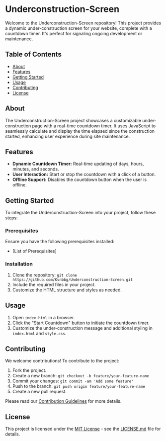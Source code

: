 # Underconstruction-Screen

Welcome to the Underconstruction-Screen repository! This project provides a dynamic under-construction screen for your website, complete with a countdown timer. It's perfect for signaling ongoing development or maintenance.

## Table of Contents

- [About](#about)
- [Features](#features)
- [Getting Started](#getting-started)
- [Usage](#usage)
- [Contributing](#contributing)
- [License](#license)

## About

The Underconstruction-Screen project showcases a customizable under-construction page with a real-time countdown timer. It uses JavaScript to seamlessly calculate and display the time elapsed since the construction started, enhancing user experience during site maintenance.

## Features

- **Dynamic Countdown Timer:** Real-time updating of days, hours, minutes, and seconds.
- **User Interaction:** Start or stop the countdown with a click of a button.
- **Offline Support:** Disables the countdown button when the user is offline.

## Getting Started

To integrate the Underconstruction-Screen into your project, follow these steps:

### Prerequisites

Ensure you have the following prerequisites installed:

- [List of Prerequisites]

### Installation

1. Clone the repository: `git clone https://github.com/Kvnbbg/Underconstruction-Screen.git`
2. Include the required files in your project.
3. Customize the HTML structure and styles as needed.

## Usage

1. Open `index.html` in a browser.
2. Click the "Start Countdown" button to initiate the countdown timer.
3. Customize the under-construction message and additional styling in `index.html` and `style.css`.

## Contributing

We welcome contributions! To contribute to the project:

1. Fork the project.
2. Create a new branch: `git checkout -b feature/your-feature-name`
3. Commit your changes: `git commit -am 'Add some feature'`
4. Push to the branch: `git push origin feature/your-feature-name`
5. Create a new pull request.

Please read our [Contribution Guidelines](CONTRIBUTING.md) for more details.

## License

This project is licensed under the [MIT License](LICENSE.md) - see the [LICENSE.md](LICENSE.md) file for details.
